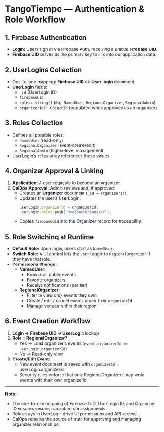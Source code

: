 # TangoTiempo — Authentication & Role Workflow

## 1. Firebase Authentication  
- **Login:** Users sign in via Firebase Auth, receiving a unique **Firebase UID**.  
- **Firebase UID** serves as the primary key to link into our application data.

## 2. UserLogins Collection  
- One-to-one mapping: **Firebase UID ↔ UserLogin** document.  
- **UserLogin** fields:  
  - `_id` (UserLogin ID)  
  - `firebaseUid`  
  - `roles: string[]` (e.g. `NamedUser`, `RegionalOrganizer`, `RegionalAdmin`)  
  - `organizerId?: ObjectId` (populated when approved as an organizer)

## 3. Roles Collection  
- Defines all possible roles:  
  - `NamedUser` (read-only)  
  - `RegionalOrganizer` (event‐create/edit)  
  - `RegionalAdmin` (higher‐level management)  
- UserLogin’s `roles` array references these values.

## 4. Organizer Approval & Linking  
1. **Application:** A user requests to become an organizer.  
2. **CalOps Approval:** Admin reviews and, if approved:  
   - Creates an **Organizer** document (`_id = organizerId`)  
   - Updates the user’s UserLogin:  
     ```js
     userLogin.organizerId = organizerId;
     userLogin.roles.push("RegionalOrganizer");
     ```  
   - Copies `firebaseUid` into the Organizer record for traceability.

## 5. Role Switching at Runtime  
- **Default Role:** Upon login, users start as `NamedUser`.  
- **Switch Role:** A UI control lets the user toggle to `RegionalOrganizer` if they have that role.  
- **Permissions Change:**  
  - **NamedUser**:  
    - Browse all public events  
    - Favorite organizers  
    - Receive notifications (per tier)  
  - **RegionalOrganizer**:  
    - Filter to view *only* events they own  
    - Create / edit / cancel events under their `organizerId`  
    - Manage venues within their region

## 6. Event Creation Workflow  
1. **Login → Firebase UID → UserLogin** lookup  
2. **Role = RegionalOrganizer?**  
   - Yes → Load organizer’s events (`event.organizerId == userLogin.organizerId`)  
   - No → Read-only view  
3. **Create/Edit Event:**  
   - New event document is saved with `organizerId` = userLogin.organizerId  
   - Security rules enforce that only RegionalOrganizers may write events with their own organizerId

---
**Note:**  
- The one-to-one mapping of Firebase UID, UserLogin ID, and Organizer ID ensures secure, traceable role assignments.  
- Role arrays in UserLogin drive UI permissions and API access.  
- CalOps remains the source of truth for approving and managing organizer relationships.  